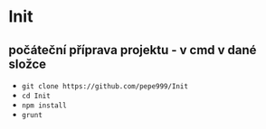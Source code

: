 # Init
## počáteční příprava projektu - v cmd v dané složce

* `git clone https://github.com/pepe999/Init`
* `cd Init`
* `npm install`
* `grunt`

